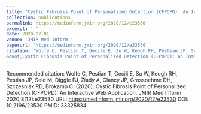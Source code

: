 ```yaml
---
title: "Cystic Fibrosis Point of Personalized Detection (CFPOPD): An Interactive Web Application"
collection: publications
permalink: https://medinform.jmir.org/2020/12/e23530 
excerpt: ' '
date: 2020-07-01
venue: 'JMIR Med Inform '
paperurl: 'https://medinform.jmir.org/2020/12/e23530'
citation: 'Wolfe C, Pestian T, Gecili E, Su W, Keogh RH, Pestian JP, Seid M, Diggle PJ, Ziady A, Clancy JP, Grossoehme DH, Szczesniak RD, Brokamp C. (2020).
&quot;Cystic Fibrosis Point of Personalized Detection (CFPOPD): An Interactive Web Application.&quot; <i> JMIR Med Inform </i>2020;8(12):e23530.'
---
```


Recommended citation: Wolfe C, Pestian T, Gecili E, Su W, Keogh RH, Pestian JP, Seid M, Diggle PJ, Ziady A, Clancy JP, Grossoehme DH, Szczesniak RD, Brokamp C. (2020). 
Cystic Fibrosis Point of Personalized Detection (CFPOPD): An Interactive Web Application. 
JMIR Med Inform 2020;8(12):e23530 URL: https://medinform.jmir.org/2020/12/e23530 DOI: 10.2196/23530 PMID: 33325834
